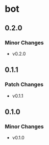 # bot

## 0.2.0

### Minor Changes

- v0.2.0

## 0.1.1

### Patch Changes

- v0.1.1

## 0.1.0

### Minor Changes

- v0.1.0
